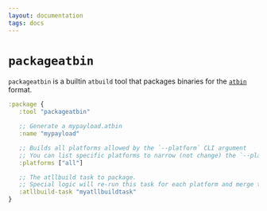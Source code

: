 ```yaml
---
layout: documentation
tags: docs
---
```


# `packageatbin`

`packageatbin` is a builtin `atbuild` tool that packages binaries for the [`atbin`](atbin.html) format.

```clojure
:package {
   :tool "packageatbin"

   ;; Generate a mypayload.atbin
   :name "mypayload"

   ;; Builds all platforms allowed by the `--platform` CLI argument
   ;; You can list specific platforms to narrow (not change) the `--platform` argument.
   :platforms ["all"]

   ;; The atllbuild task to package.
   ;; Special logic will re-run this task for each platform and merge the resulting output.
   :atllbuild-task "myatllbuildtask"
}
```

